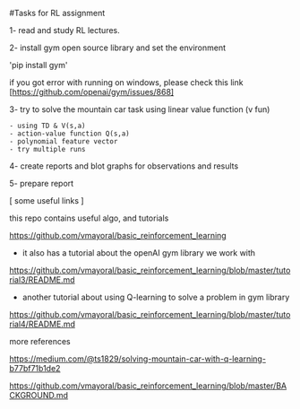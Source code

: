 #Tasks for RL assignment

1- read and study RL lectures.

2- install gym open source library and set the environment 

'pip install gym'

if you got error with running on windows, please check this link [https://github.com/openai/gym/issues/868]

3- try to solve the mountain car task using linear value function (v fun)

	- using TD & V(s,a)
	- action-value function Q(s,a)
	- polynomial feature vector
	- try multiple runs 

4- create reports and blot graphs for observations and results


5- prepare report



 [ some useful links ]

this repo contains useful algo, and tutorials

 https://github.com/vmayoral/basic_reinforcement_learning

- it also has a tutorial about the openAI gym library we work with

https://github.com/vmayoral/basic_reinforcement_learning/blob/master/tutorial3/README.md

- another tutorial about using Q-learning to solve a problem in gym library 

https://github.com/vmayoral/basic_reinforcement_learning/blob/master/tutorial4/README.md


more references 

https://medium.com/@ts1829/solving-mountain-car-with-q-learning-b77bf71b1de2

https://github.com/vmayoral/basic_reinforcement_learning/blob/master/BACKGROUND.md

